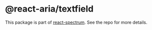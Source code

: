 # @react-aria/textfield

This package is part of [react-spectrum](https://github.com/watheia/spectrum). See the repo for more details.
